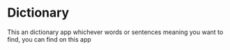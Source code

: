 # Dictionary
This an dictionary app whichever words or sentences meaning you want to find, you can find on this app 
